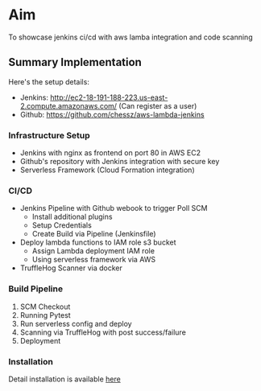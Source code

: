 # Aim
To showcase jenkins ci/cd with aws lamba integration and code scanning

## Summary Implementation
Here's the setup details:
 - Jenkins: http://ec2-18-191-188-223.us-east-2.compute.amazonaws.com/ (Can register as a user)
 - Github: https://github.com/chessz/aws-lambda-jenkins

### Infrastructure Setup
- Jenkins with nginx as frontend on port 80 in AWS EC2
- Github's repository with Jenkins integration with secure key
- Serverless Framework (Cloud Formation integration)

### CI/CD
- Jenkins Pipeline with Github webook to trigger Poll SCM
  - Install additional plugins
  - Setup Credentials
  - Create Build via Pipeline (Jenkinsfile)
- Deploy lambda functions to IAM role s3 bucket
  - Assign Lambda deployment IAM role
  - Using serverless framework via AWS
- TruffleHog Scanner via docker

### Build Pipeline
1. SCM Checkout
2. Running Pytest
3. Run serverless config and deploy
4. Scanning via TruffleHog with post success/failure
5. Deployment

### Installation
Detail installation is available [here](/docs/README.md)
